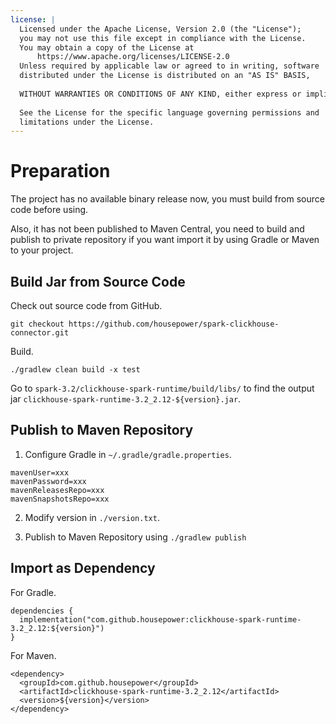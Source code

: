 ```yaml
---
license: |
  Licensed under the Apache License, Version 2.0 (the "License");
  you may not use this file except in compliance with the License.
  You may obtain a copy of the License at
      https://www.apache.org/licenses/LICENSE-2.0
  Unless required by applicable law or agreed to in writing, software
  distributed under the License is distributed on an "AS IS" BASIS,
  
  WITHOUT WARRANTIES OR CONDITIONS OF ANY KIND, either express or implied.
  
  See the License for the specific language governing permissions and
  limitations under the License.
---
```


Preparation
===

The project has no available binary release now, you must build from source code before using.

Also, it has not been published to Maven Central, you need to build and publish to private repository if you want
import it by using Gradle or Maven to your project.

## Build Jar from Source Code

Check out source code from GitHub.

```
git checkout https://github.com/housepower/spark-clickhouse-connector.git
```

Build.

```shell
./gradlew clean build -x test
```

Go to `spark-3.2/clickhouse-spark-runtime/build/libs/` to find the output jar `clickhouse-spark-runtime-3.2_2.12-${version}.jar`.

## Publish to Maven Repository

1. Configure Gradle in `~/.gradle/gradle.properties`.

```
mavenUser=xxx
mavenPassword=xxx
mavenReleasesRepo=xxx
mavenSnapshotsRepo=xxx
```

2. Modify version in `./version.txt`.

3. Publish to Maven Repository using `./gradlew publish`

## Import as Dependency

For Gradle.

```
dependencies {
  implementation("com.github.housepower:clickhouse-spark-runtime-3.2_2.12:${version}")
}
```

For Maven.

```
<dependency>
  <groupId>com.github.housepower</groupId>
  <artifactId>clickhouse-spark-runtime-3.2_2.12</artifactId>
  <version>${version}</version>
</dependency>
```

